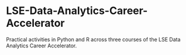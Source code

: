 # LSE-Data-Analytics-Career-Accelerator
Practical activities in Python and R across three courses of the LSE Data Analytics Career Accelerator.
